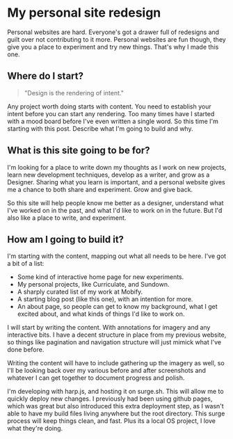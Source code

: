 # My personal site redesign

Personal websites are hard. Everyone's got a drawer full of redesigns and guilt over not contributing to it more. Personal websites are fun though, they give you a place to experiment and try new things. That's why I made this one.

## Where do I start?

> "Design is the rendering of intent."

Any project worth doing starts with content. You need to establish your intent before you can start any rendering. Too many times have I started with a mood board before I've even written a single word. So this time I'm starting with this post. Describe what I'm going to build and why.

## What is this site going to be for?

I'm looking for a place to write down my thoughts as I work on new projects, learn new development techniques, develop as a writer, and grow as a Designer. Sharing what you learn is important, and a personal website gives me a chance to both share and experiment. Grow and give back.

So this site will help people know me better as a designer, understand what I've worked on in the past, and what I'd like to work on in the future. But I'd also like a place to write, and experiment.

## How am I going to build it?

I'm starting with the content, mapping out what all needs to be here. I've got a bit of a list:
- Some kind of interactive home page for new experiments.
- My personal projects, like Curriculate, and Sundown.
- A sharply curated list of my work at Mobify.
- A starting blog post (like this one), with an intention for more.
- An about page, so people can get to know my background, what I get excited about, and what kinds of things I'd like to work on.

I will start by writing the content. With annotations for imagery and any interactive bits. I have a decent structure in place from my previous website, so things like pagination and navigation structure will just mimick what I've done before.

Writing the content will have to include gathering up the imagery as well, so I'll be looking back over my various before and after screenshots and whatever I can get together to document progress and polish.

I'm developing with harp.js, and hosting it on surge.sh. This will allow me to quickly deploy new changes. I previously had been using github pages, which was great but also introduced this extra deployment step, as I wasn't able to have my build files living anywhere but the root directory. This surge process will keep things clean, and fast. Plus its a local OS project, I love what they're doing.
